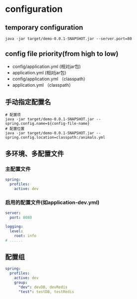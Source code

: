 # configuration

## temporary configuration
```shell
java -jar target/demo-0.0.1-SNAPSHOT.jar --server.port=80
```

## config file priority(from high to low)
- config/application.yml (相对jar包)
- application.yml (相对jar包)
- config/application.yml （classpath）
- application.yml （classpath）

## 手动指定配置名
```shell
# 配置项
java -jar target/demo-0.0.1-SNAPSHOT.jar --spring.config.name=${config-file-name}
# 配置位置
java -jar target/demo-0.0.1-SNAPSHOT.jar --spring.config.location=classpath:/animals.yml
```

## 多环境、多配置文件
### 主配置文件
```yml
spring:
  profiles:
    active: dev
```

### 启用的配置文件(如application-dev.yml)
```yml
server:
  port: 8080

logging:
  level:
    root: info
# ......
```

## 配置组
```yml
spring:
  profiles:
    active: dev
    group:
      "dev": devDB, devRedis
      "test": testDB, testRedis
```